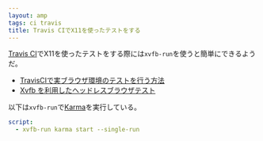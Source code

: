 ```yaml
---
layout: amp
tags: ci travis
title: Travis CIでX11を使ったテストをする
---
```

[Travis CI](https://travis-ci.org/)でX11を使ったテストをする際には`xvfb-run`を使うと簡単にできるようだ。

- [TravisCIで実ブラウザ環境のテストを行う方法](http://c-note.chatwork.com/post/147942086975/testing-with-travis-on-the-real-browser)
- [Xvfb を利用したヘッドレスブラウザテスト](http://qiita.com/kt3k@github/items/cea3c6de3c2337004a84)

以下は`xvfb-run`で[Karma](https://karma-runner.github.io/1.0/)を実行している。

```yaml
script:
  - xvfb-run karma start --single-run
```
